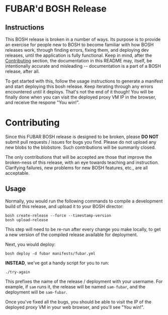 # FUBAR'd BOSH Release

## Instructions

This BOSH release is broken in a number of ways. Its purpose is
to provide an exercise for people new to BOSH to become familiar with how
BOSH releases work, through finding errors, fixing them, and deploying dev
releases, until the application is fully functional. Keep in mind, after the
[Contributing](#contributing) section, the documentation in this
README may, itself, be intentionally accurate and misleading --
documentation is a part of a BOSH release, after all.

To get started with this, follow the usage instructions to generate a manifest
and start deploying this bosh release. Keep iterating through any errors encountered
until it deploys. That's not the end of it though! You will be finally done when you
can visit the deployed proxy VM IP in the browser, and receive the
respone "You win!".

# Contributing

Since this FUBAR BOSH release is designed to be broken, please
**DO NOT** submit pull requests / issues for bugs you find.
Please do not upload any new blobs to the blobstore.  Such
contributions will be summarily closed.

The only contributions that will be accepted are those that
improve the broken-ness of this release, with an eye towards
teaching and instruction.  Clarifying failures, new problems for
new BOSH features, etc., are all acceptable.

## Usage

Normally, you would run the following commands to compile a
development build of this release, and upload it to your BOSH
director:

```
bosh create-release --force --timestamp-version
bosh upload-release
```

This step will need to be re-run after every change you make
locally, to get a new version of the compiled release available
for deployment.

Next, you would deploy:

```
bosh deploy -d fubar manifests/fubar.yml
```

**INSTEAD**, we've got a handy script for you to run:

```
./try-again
```

This prefixes the name of the release / deployment with your
username.  For example, if `sam` runs it, the release will be named
`sam-fubar`, and the deployment will be `sam-fubar`.

Once you've fixed all the bugs, you should be able to visit the IP
of the deployed proxy VM in your web browser, and you'll see "You win!".
